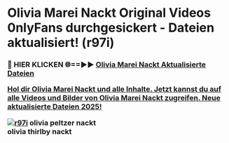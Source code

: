 # Olivia Marei Nackt Original Videos 0nlyFans durchgesickert - Dateien aktualisiert! (r97i)

<h3>🔴 HIER KLICKEN 🌐==►► <a href="https://tinyurl.com/h6vf6nb8" rel="nofollow">Olivia Marei Nackt Aktualisierte Dateien

Hol dir Olivia Marei Nackt und alle Inhalte. Jetzt kannst du auf alle Videos und Bilder von Olivia Marei Nackt zugreifen. Neue aktualisierte Dateien 2025!

[![r97i](https://i.imgur.com/sD4kR3V.gif)](https://tinyurl.com/h6vf6nb8)
olivia peltzer nackt<br>
olivia thirlby nackt